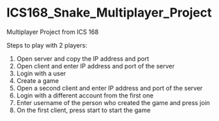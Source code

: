 # ICS168_Snake_Multiplayer_Project
Multiplayer Project from ICS 168

Steps to play with 2 players:
1. Open server and copy the IP address and port  
2. Open client and enter IP address and port of the server  
3. Login with a user  
4. Create a game  
5. Open a second client and enter IP address and port of the server  
6. Login with a different account from the first one  
7. Enter username of the person who created the game and press join  
8. On the first client, press start to start the game
